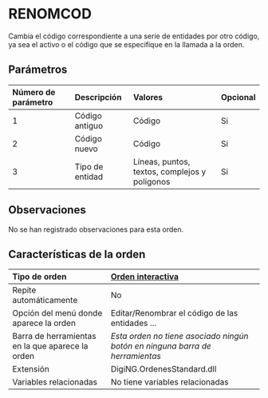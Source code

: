 # RENOMCOD

Cambia el código correspondiente a una serie de entidades por otro código, ya sea el activo o el código que se especifique en la llamada a la orden.

## Parámetros

| Número de parámetro | Descripción | Valores | Opcional |
| :--- | :--- | :--- | :--- |
| 1 | Código antiguo | Código | Si |
| 2 | Código nuevo | Código | Si |
| 3 | Tipo de entidad | Líneas, puntos, textos, complejos y polígonos | Si |

## Observaciones

No se han registrado observaciones para esta orden.

## Características de la orden

| Tipo de orden | [Orden interactiva](renomcod.md) |
| :--- | :--- |
| Repite automáticamente | No |
| Opción del menú donde aparece la orden | Editar/Renombrar el código de las entidades ... |
| Barra de herramientas en la que aparece la orden | _Esta orden no tiene asociado ningún botón en ninguna barra de herramientas_ |
| Extensión | DigiNG.OrdenesStandard.dll |
| Variables relacionadas | No tiene variables relacionadas |

